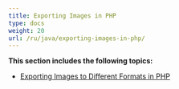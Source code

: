```yaml
---
title: Exporting Images in PHP
type: docs
weight: 20
url: /ru/java/exporting-images-in-php/
---
```


**This section includes the following topics:**

- [Exporting Images to Different Formats in PHP](/imaging/ru/java/exporting-images-to-different-formats-in-php/)
